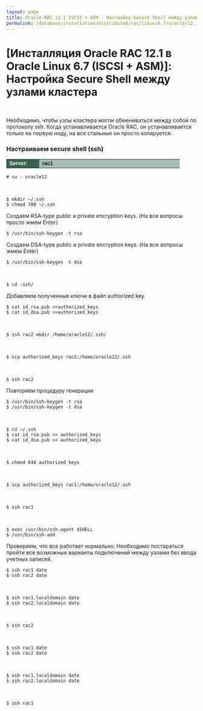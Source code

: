 ```yaml
---
layout: page
title: Oracle RAC 12.1 ISCSI + ASM - Настройка Secure Shell между узлами кластера
permalink: /database/installation/distributed/rac/linux/6.7/oracle/12.1/iscsi-asm/secure-shell-between-nodes/
---
```


# [Инсталляция Oracle RAC 12.1 в Oracle Linux 6.7 (ISCSI + ASM)]: Настройка Secure Shell между узлами кластера

<br/>

Необходимо, чтобы узлы кластера могли обмениваться между собой по протоколу ssh.
Когда устанавливается Oracle RAC, он устанавливается только на первую ноду,
на все стальные он просто копируется.

### Настраиваем secure shell (ssh)

<table cellpadding="4" cellspacing="2" align="center" border="0" width="100%">

<tr>
<td style="color: rgb(255, 255, 255);" bgcolor="#386351" width="14%"><span style="font-family: Arial,Helvetica,sans-serif; font-size: 14px;"><strong>Server:</strong></span></td>
<td height="20" bgcolor="#a2bcb1" width="60%"><span style="font-family: Arial,Helvetica,sans-serif; font-size: 14px;"><strong>rac1</strong></span></td>
</tr>

</table>

    # su - oracle12

<br/>

    $ mkdir ~/.ssh
    $ chmod 700 ~/.ssh

Создаем RSA-type public и private encryption keys. (На все вопросы просто жмем Enter)

    $ /usr/bin/ssh-keygen -t rsa

Создаем DSA-type public и private encryption keys. (На все вопросы жмем Enter)

    $ /usr/bin/ssh-keygen -t dsa

<br/>

    $ cd .ssh/

Добавляем полученные ключи в файл authorized key.

    $ cat id_rsa.pub >>authorized_keys
    $ cat id_dsa.pub >>authorized_keys

<br/>

    $ ssh rac2 mkdir /home/oracle12/.ssh/

<br/>

    $ scp authorized_keys rac2:/home/oracle12/.ssh

<br/>

    $ ssh rac2

Повторяем процедуру генерации

    $ /usr/bin/ssh-keygen -t rsa
    $ /usr/bin/ssh-keygen -t dsa

<br/>

    $ cd ~/.ssh
    $ cat id_rsa.pub >> authorized_keys
    $ cat id_dsa.pub >> authorized_keys

<br/>

    $ chmod 644 authorized_keys

<br/>

    $ scp authorized_keys rac1:/home/oracle12/.ssh

<br/>

    $ ssh rac1

<br/>

    $ exec /usr/bin/ssh-agent $SHELL
    $ /usr/bin/ssh-add

Проверяем, что все работает нормально. Необходимо постараться пройти все возможные варианты подключений между узлами без ввода учетных записей.

    $ ssh rac1 date
    $ ssh rac2 date

<br/>

    $ ssh rac1.localdomain date
    $ ssh rac2.localdomain date

<br/>

    $ ssh rac2

<br/>

    $ ssh rac1 date
    $ ssh rac2 date

<br/>

    $ ssh rac1.localdomain date
    $ ssh rac2.localdomain date

<br/>

    $ ssh rac1
